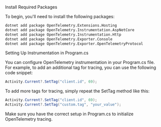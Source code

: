 ﻿Install Required Packages

To begin, you'll need to install the following packages:

```bash
dotnet add package OpenTelemetry.Extensions.Hosting
dotnet add package OpenTelemetry.Instrumentation.AspNetCore
dotnet add package OpenTelemetry.Instrumentation.Http
dotnet add package OpenTelemetry.Exporter.Console
dotnet add package OpenTelemetry.Exporter.OpenTelemetryProtocol
```

Setting Up Instrumentation in Program.cs

You can configure OpenTelemetry instrumentation in your Program.cs file. For example, to add an additional tag for tracing, you can use the following code snippet:

```csharp
Activity.Current?.SetTag("client.id", 69);
```

To add more tags for tracing, simply repeat the SetTag method like this:

```csharp
Activity.Current?.SetTag("client.id", 69);
Activity.Current?.SetTag("custom.tag", "your_value");
```

Make sure you have the correct setup in Program.cs to initialize OpenTelemetry tracing.